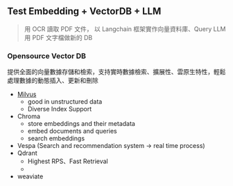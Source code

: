 ## Test Embedding + VectorDB + LLM
> 用 OCR 讀取 PDF 文件， 以 Langchain 框架實作向量資料庫、Query LLM
> 用 PDF 文字檔做新的 DB


### Opensource Vector DB
提供全面的向量數據存儲和檢索，支持實時數據檢索、擴展性、雲原生特性，輕鬆處理數據的動態插入、更新和刪除
- [Milvus](https://milvus.io/intro)
    - good in unstructured data     
    - Diverse Index Support
- Chroma 
    - store embeddings and their metadata
    - embed documents and queries
    - search embeddings
- Vespa (Search and recommendation system -> real time process)
- Qdrant
    - Highest RPS、Fast Retrieval
    -  
- weaviate


